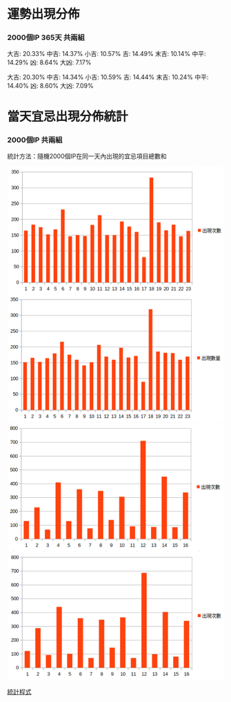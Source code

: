 # 運勢出現分佈
### 2000個IP 365天 共兩組

大吉: 20.33%
中吉: 14.37%
小吉: 10.57%
吉: 14.49%
末吉: 10.14%
中平: 14.29%
凶: 8.64%
大凶: 7.17%

大吉: 20.30%
中吉: 14.34%
小吉: 10.59%
吉: 14.44%
末吉: 10.24%
中平: 14.40%
凶: 8.60%
大凶: 7.09%

# 當天宜忌出現分佈統計
### 2000個IP 共兩組

統計方法：隨機2000個IP在同一天內出現的宜忌項目總數和

![宜](./good_fortune_statistics.png)
![忌](./bad_fortune_statistics.png)

[統計程式](./main.js)
